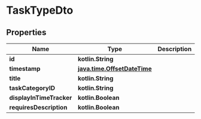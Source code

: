
# TaskTypeDto

## Properties
| Name | Type | Description | Notes |
| ------------ | ------------- | ------------- | ------------- |
| **id** | **kotlin.String** |  |  [optional] |
| **timestamp** | [**java.time.OffsetDateTime**](java.time.OffsetDateTime.md) |  |  [optional] |
| **title** | **kotlin.String** |  |  [optional] |
| **taskCategoryID** | **kotlin.String** |  |  [optional] |
| **displayInTimeTracker** | **kotlin.Boolean** |  |  [optional] |
| **requiresDescription** | **kotlin.Boolean** |  |  [optional] |




